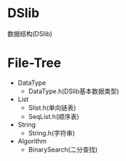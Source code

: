 # DSlib
数据结构(DSlib)

# File-Tree
* DataType  
	* DataType.h(DSlib基本数据类型)
* List  
	* Slist.h(单向链表)  
	* SeqList.h(顺序表)  
* String  
	* String.h(字符串)  
* Algorithm
	* BinarySearch(二分查找)

